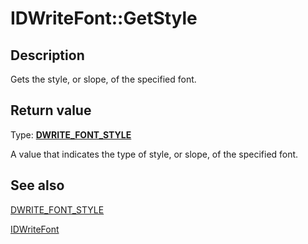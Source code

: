 # IDWriteFont::GetStyle

## Description

 Gets the style, or slope, of the specified font.

## Return value

Type: **[DWRITE_FONT_STYLE](https://learn.microsoft.com/windows/win32/api/dwrite/ne-dwrite-dwrite_font_style)**

A value that indicates the type of style, or slope, of the specified font.

## See also

[DWRITE_FONT_STYLE](https://learn.microsoft.com/windows/win32/api/dwrite/ne-dwrite-dwrite_font_style)

[IDWriteFont](https://learn.microsoft.com/windows/win32/api/dwrite/nn-dwrite-idwritefont)